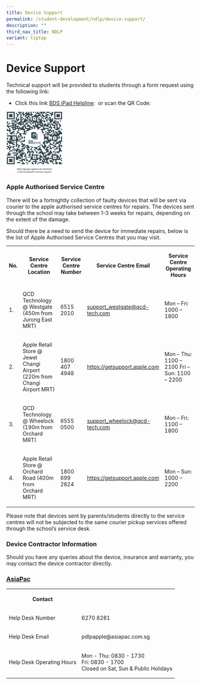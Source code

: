 ```yaml
---
title: Device Support
permalink: /student-development/ndlp/device-support/
description: ""
third_nav_title: NDLP
variant: tiptap
---
```

<h1>Device Support</h1>
<p>Technical support will be provided to students through a form request
using the following link:</p>
<ul data-tight="true" class="tight">
<li>
<p>Click this link <a href="https://go.gov.sg/bsss-ict-assist" rel="noopener noreferrer nofollow" target="_blank">BDS iPad Helpline</a>:&nbsp;
or scan the QR Code:</p>
</li>
</ul>
<div class="isomer-image-wrapper">
<img style="width: 30%;" height="auto" width="100%" alt="" src="/images/NDLP/https__go_gov_sg_bsss_ict_assist.png">
</div>
<h3>Apple Authorised Service Centre</h3>
<p>There will be a fortnightly collection of faulty devices that will be
sent via courier to the apple authorised service centres for repairs. The
devices sent through the school may take between 1-3 weeks for repairs,
depending on the extent of the damage.</p>
<p>Should there be a need to send the device for immediate repairs, below
is the list of Apple Authorised Service Centres that you may visit.</p>
<table style="minWidth: 125px">
<colgroup>
<col>
<col>
<col>
<col>
<col>
</colgroup>
<tbody>
<tr>
<th rowspan="1" colspan="1">
<p>No.</p>
</th>
<th rowspan="1" colspan="1">
<p>Service Centre Location</p>
</th>
<th rowspan="1" colspan="1">
<p>Service Centre Number</p>
</th>
<th rowspan="1" colspan="1">
<p>Service Centre Email</p>
</th>
<th rowspan="1" colspan="1">
<p>Service Centre Operating Hours</p>
</th>
</tr>
<tr>
<td rowspan="1" colspan="1">
<p>1.</p>
</td>
<td rowspan="1" colspan="1">
<p>QCD Technology @ Westgate (450m from Jurong East MRT)
<br>
</p>
</td>
<td rowspan="1" colspan="1">
<p>6515 2010
<br>
</p>
</td>
<td rowspan="1" colspan="1">
<p><a href="mailto:support_westgate@qcd-tech.com" rel="noopener noreferrer nofollow" target="_blank">support_westgate@qcd-tech.com</a> 
<br>
</p>
</td>
<td rowspan="1" colspan="1">
<p>Mon – Fri: 1000 – 1800
<br>
</p>
</td>
</tr>
<tr>
<td rowspan="1" colspan="1">
<p>2.</p>
</td>
<td rowspan="1" colspan="1">
<p>Apple Retail Store @ Jewel Changi Airport (220m from Changi Airport MRT)</p>
</td>
<td rowspan="1" colspan="1">
<p>1800 407 4948</p>
</td>
<td rowspan="1" colspan="1">
<p><a href="https://getsupport.apple.com/" rel="noopener noreferrer nofollow" target="_blank">https://getsupport.apple.com</a>
</p>
</td>
<td rowspan="1" colspan="1">
<p>Mon – Thu: 1100 – 2100 Fri – Sun: 1100 – 2200</p>
</td>
</tr>
<tr>
<td rowspan="1" colspan="1">
<p>3.</p>
</td>
<td rowspan="1" colspan="1">
<p>QCD Technology @ Wheelock (190m from Orchard MRT)
<br>
</p>
</td>
<td rowspan="1" colspan="1">
<p>6555 0500
<br>
</p>
</td>
<td rowspan="1" colspan="1">
<p><a href="mailto:support_wheelock@qcd-tech.com" rel="noopener noreferrer nofollow" target="_blank">support_wheelock@qcd-tech.com</a>
<br>
</p>
</td>
<td rowspan="1" colspan="1">
<p>Mon – Fri: 1100 – 1800
<br>
</p>
</td>
</tr>
<tr>
<td rowspan="1" colspan="1">
<p>4.</p>
</td>
<td rowspan="1" colspan="1">
<p>Apple Retail Store @ Orchard Road (400m from Orchard MRT)</p>
</td>
<td rowspan="1" colspan="1">
<p>1800 699 2824</p>
</td>
<td rowspan="1" colspan="1">
<p><a href="https://getsupport.apple.com/" rel="noopener noreferrer nofollow" target="_blank">https://getsupport.apple.com</a>
<br>
</p>
</td>
<td rowspan="1" colspan="1">
<p>Mon – Sun: 1000 – 2200
<br>
</p>
</td>
</tr>
</tbody>
</table>
<p>Please note that devices sent by parents/students directly to the service
centres will not be subjected to the same courier pickup services offered
through the school’s service desk.&nbsp;</p>
<h3>Device Contractor Information</h3>
<p>Should you have any queries about the device, insurance and warranty,
you may contact the device contractor directly.</p>
<h3><u>AsiaPac</u></h3>
<table style="minWidth: 50px">
<colgroup>
<col>
<col>
</colgroup>
<tbody>
<tr>
<th rowspan="1" colspan="1">
<p>Contact</p>
</th>
<th rowspan="1" colspan="1">
<p></p>
</th>
</tr>
<tr>
<td rowspan="1" colspan="1">
<p>Help Desk Number</p>
</td>
<td rowspan="1" colspan="1">
<p>6270 8281</p>
</td>
</tr>
<tr>
<td rowspan="1" colspan="1">
<p>Help Desk Email</p>
</td>
<td rowspan="1" colspan="1">
<p>pdlpapple@asiapac.com.sg</p>
</td>
</tr>
<tr>
<td rowspan="1" colspan="1">
<p>Help Desk Operating Hours</p>
</td>
<td rowspan="1" colspan="1">
<p>Mon - Thu: 0830 - 1730
<br>Fri: 0830 - 1700
<br>Closed on Sat, Sun &amp; Public Holidays</p>
</td>
</tr>
</tbody>
</table>
<p></p>